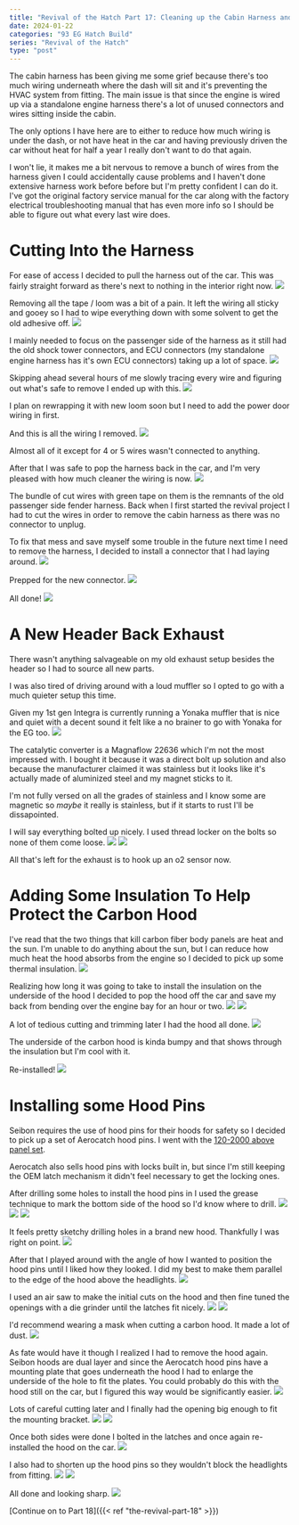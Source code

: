 ```yaml
---
title: "Revival of the Hatch Part 17: Cleaning up the Cabin Harness and Installing Hood Pins"
date: 2024-01-22
categories: "93 EG Hatch Build"
series: "Revival of the Hatch"
type: "post"
---
```


The cabin harness has been giving me some grief because there's too much wiring underneath where the dash will sit and it's preventing the HVAC system from fitting. The main issue is that since the engine is wired up via a standalone engine harness there's a lot of unused connectors and wires sitting inside the cabin.

The only options I have here are to either to reduce how much wiring is under the dash, or not have heat in the car and having previously driven the car without heat for half a year I really don't want to do that again.

I won't lie, it makes me a bit nervous to remove a bunch of wires from the harness given I could accidentally cause problems and I haven't done extensive harness work before before but I'm pretty confident I can do it. I've got the original factory service manual for the car along with the factory electrical troubleshooting manual that has even more info so I should be able to figure out what every last wire does.

# Cutting Into the Harness

For ease of access I decided to pull the harness out of the car. This was fairly straight forward as there's next to nothing in the interior right now.
![](images/1.jpg)

Removing all the tape / loom was a bit of a pain. It left the wiring all sticky and gooey so I had to wipe everything down with some solvent to get the old adhesive off.
![](images/2.jpg)

I mainly needed to focus on the passenger side of the harness as it still had the old shock tower connectors, and ECU connectors (my standalone engine harness has it's own ECU connectors) taking up a lot of space.
![](images/3.jpg)

Skipping ahead several hours of me slowly tracing every wire and figuring out what's safe to remove I ended up with this.
![](images/5.jpg)

I plan on rewrapping it with new loom soon but I need to add the power door wiring in first.

And this is all the wiring I removed.
![](images/4.jpg)

Almost all of it except for 4 or 5 wires wasn't connected to anything.

After that I was safe to pop the harness back in the car, and I'm very pleased with how much cleaner the wiring is now.
![](images/6.jpg)

The bundle of cut wires with green tape on them is the remnants of the old passenger side fender harness. Back when I first started the revival project I had to cut the wires in order to remove the cabin harness as there was no connector to unplug.

To fix that mess and save myself some trouble in the future next time I need to remove the harness, I decided to install a connector that I had laying around.
![](images/8.jpg)

Prepped for the new connector.
![](images/7.jpg)

All done!
![](images/9.jpg)

# A New Header Back Exhaust

There wasn't anything salvageable on my old exhaust setup besides the header so I had to source all new parts.

I was also tired of driving around with a loud muffler so I opted to go with a much quieter setup this time.

Given my 1st gen Integra is currently running a Yonaka muffler that is nice and quiet with a decent sound it felt like a no brainer to go with Yonaka for the EG too.
![](images/10.jpg)

The catalytic converter is a Magnaflow 22636 which I'm not the most impressed with. I bought it because it was a direct bolt up solution and also because the manufacturer claimed it was stainless but it looks like it's actually made of aluminized steel and my magnet sticks to it.

I'm not fully versed on all the grades of stainless and I know some are magnetic so _maybe_ it really is stainless, but if it starts to rust I'll be dissapointed.

I will say everything bolted up nicely. I used thread locker on the bolts so none of them come loose.
![](images/11.jpg)
![](images/12.jpg)

All that's left for the exhaust is to hook up an o2 sensor now.

# Adding Some Insulation To Help Protect the Carbon Hood

I've read that the two things that kill carbon fiber body panels are heat and the sun. I'm unable to do anything about the sun, but I can reduce how much heat the hood absorbs from the engine so I decided to pick up some thermal insulation.
![](images/13.jpg)

Realizing how long it was going to take to install the insulation on the underside of the hood I decided to pop the hood off the car and save my back from bending over the engine bay for an hour or two.
![](images/14.jpg)
![](images/15.jpg)

A lot of tedious cutting and trimming later I had the hood all done.
![](images/16.jpg)

The underside of the carbon hood is kinda bumpy and that shows through the insulation but I'm cool with it.

Re-installed!
![](images/17.jpg)

# Installing some Hood Pins

Seibon requires the use of hood pins for their hoods for safety so I decided to pick up a set of Aerocatch hood pins. I went with the [120-2000 above panel set](https://aerocatch.com/product/120-2000-above-panel/).

Aerocatch also sells hood pins with locks built in, but since I'm still keeping the OEM latch mechanism it didn't feel necessary to get the locking ones.

After drilling some holes to install the hood pins in I used the grease technique to mark the bottom side of the hood so I'd know where to drill.
![](images/18.jpg)
![](images/19.jpg)
![](images/20.jpg)

It feels pretty sketchy drilling holes in a brand new hood. Thankfully I was right on point.
![](images/21.jpg)

After that I played around with the angle of how I wanted to position the hood pins until I liked how they looked. I did my best to make them parallel to the edge of the hood above the headlights.
![](images/22.jpg)

I used an air saw to make the initial cuts on the hood and then fine tuned the openings with a die grinder until the latches fit nicely.
![](images/23.jpg)
![](images/24.jpg)

I'd recommend wearing a mask when cutting a carbon hood. It made a lot of dust.
![](images/25.jpg)

As fate would have it though I realized I had to remove the hood again. Seibon hoods are dual layer and since the Aerocatch hood pins have a mounting plate that goes underneath the hood I had to enlarge the underside of the hole to fit the plates. You could probably do this with the hood still on the car, but I figured this way would be significantly easier.
![](images/26.jpg)

Lots of careful cutting later and I finally had the opening big enough to fit the mounting bracket.
![](images/27.jpg)
![](images/28.jpg)

Once both sides were done I bolted in the latches and once again re-installed the hood on the car.
![](images/30.jpg)

I also had to shorten up the hood pins so they wouldn't block the headlights from fitting.
![](images/31.jpg)
![](images/32.jpg)

All done and looking sharp.
![](images/33.jpg)

[Continue on to Part 18]({{< ref "the-revival-part-18" >}})
